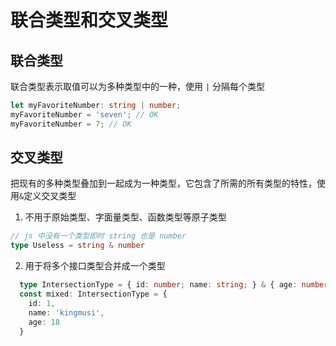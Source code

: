 # 联合类型和交叉类型

## 联合类型

联合类型表示取值可以为多种类型中的一种，使用 `|` 分隔每个类型

```typescript
let myFavoriteNumber: string | number;
myFavoriteNumber = 'seven'; // OK
myFavoriteNumber = 7; // OK
```

## 交叉类型

把现有的多种类型叠加到一起成为一种类型，它包含了所需的所有类型的特性，使用`&`定义交叉类型

1. 不用于原始类型、字面量类型、函数类型等原子类型

```typescript
// js 中没有一个类型即时 string 也是 number
type Useless = string & number
```

2. 用于将多个接口类型合并成一个类型

```typescript
  type IntersectionType = { id: number; name: string; } & { age: number };
  const mixed: IntersectionType = {
    id: 1,
    name: 'kingmusi',
    age: 18
  }
```

